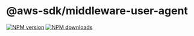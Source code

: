 # @aws-sdk/middleware-user-agent

[![NPM version](https://img.shields.io/npm/v/@aws-sdk/middleware-user-agent/latest.svg)](https://www.npmjs.com/package/@aws-sdk/middleware-user-agent)
[![NPM downloads](https://img.shields.io/npm/dm/@aws-sdk/middleware-user-agent.svg)](https://www.npmjs.com/package/@aws-sdk/middleware-user-agent)
